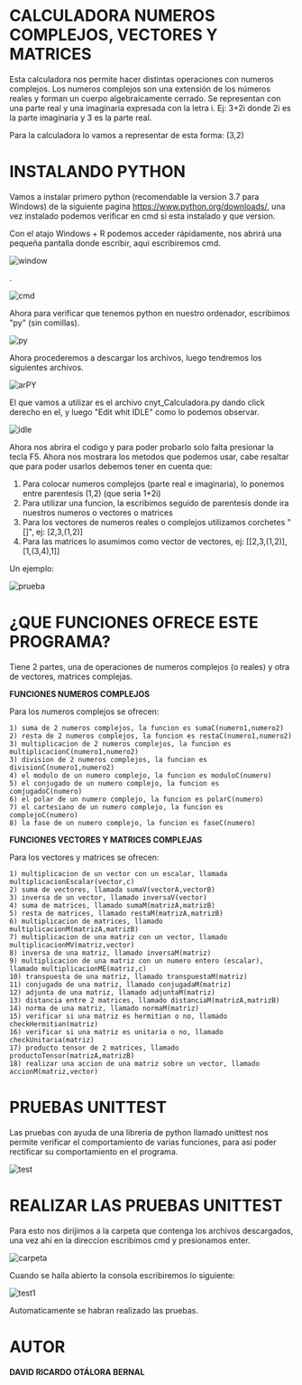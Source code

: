 # CALCULADORA NUMEROS COMPLEJOS, VECTORES Y MATRICES

Esta calculadora nos permite hacer distintas operaciones con numeros complejos. Los numeros complejos
son una extensión de los números reales y forman un cuerpo algebraicamente cerrado. Se representan con
una parte real y una imaginaria expresada con la letra i.
Ej:
 3+2i donde 2i es la parte imaginaria y 3 es la parte real.

Para la calculadora lo vamos a representar de esta forma:
 (3,2) 

# INSTALANDO PYTHON

Vamos a instalar primero python (recomendable la version 3.7 para Windows) de la siguiente pagina
https://www.python.org/downloads/, una vez instalado podemos verificar en cmd si esta instalado y que
version.

Con el atajo Windows + R podemos acceder rápidamente, nos abrirá una pequeña pantalla donde escribir, aquí  escribiremos cmd.

![window](https://user-images.githubusercontent.com/46855679/64225937-16432100-cea3-11e9-9d21-b5403dfe4fd1.JPG)

.

![cmd](https://user-images.githubusercontent.com/46855679/64483407-e196d880-d1c6-11e9-9030-645e59b41312.JPG)

Ahora para verificar que tenemos python en nuestro ordenador, escribimos "py" (sin comillas).

![py](https://user-images.githubusercontent.com/46855679/64225594-9f595880-cea1-11e9-8311-b047bb101c01.JPG)

Ahora procederemos a descargar los archivos, luego tendremos los siguientes archivos.

![arPY](https://user-images.githubusercontent.com/46855679/64482602-9aa2e600-d1ba-11e9-914a-0c681f5b7abb.JPG)

El que vamos a utilizar es el archivo cnyt_Calculadora.py dando click derecho en el, y luego "Edit whit IDLE" como lo
podemos observar.

![idle](https://user-images.githubusercontent.com/46855679/64482604-9f679a00-d1ba-11e9-86bd-570a11bd3c47.JPG)

Ahora nos abrira el codigo y para poder probarlo solo falta presionar la tecla F5. Ahora nos mostrara los metodos
que podemos usar, cabe resaltar que para poder usarlos debemos tener en cuenta que:

   1) Para colocar numeros complejos (parte real e imaginaria), lo ponemos entre parentesis (1,2) (que seria 1+2i)
   2) Para utilizar una funcion, la escribimos seguido de parentesis donde ira nuestros numeros o vectores o matrices 
   3) Para los vectores de numeros reales o complejos utilizamos corchetes "[]", ej: [2,3,(1,2)]
   4) Para las matrices lo asumimos como vector de vectores, ej: [[2,3,(1,2)],[1,(3,4),1]]
   
Un ejemplo:

![prueba](https://user-images.githubusercontent.com/46855679/64482699-94ae0480-d1bc-11e9-9855-87da7e00e5fd.JPG)

   
# ¿QUE FUNCIONES OFRECE ESTE PROGRAMA?

Tiene 2 partes, una de operaciones de numeros complejos (o reales) y otra de vectores, matrices complejas.

**FUNCIONES NUMEROS COMPLEJOS**

Para los numeros complejos se ofrecen:

	1) suma de 2 numeros complejos, la funcion es sumaC(numero1,numero2)
	2) resta de 2 numeros complejos, la funcion es restaC(numero1,numero2)
	3) multiplicacion de 2 numeros complejos, la funcion es multiplicacionC(numero1,numero2)
	3) division de 2 numeros complejos, la funcion es divisionC(numero1,numero2)
	4) el modulo de un numero complejo, la funcion es moduloC(numero)
	5) el conjugado de un numero complejo, la funcion es comjugadoC(numero)
	6) el polar de un numero complejo, la funcion es polarC(numero)
	7) el cartesiano de un numero complejo, la funcion es complejoC(numero)
	8) la fase de un numero complejo, la funcion es faseC(numero)
	
**FUNCIONES VECTORES Y MATRICES COMPLEJAS**

Para los vectores y matrices se ofrecen:

	1) multiplicacion de un vector con un escalar, llamada multiplicacionEscalar(vector,c)
	2) suma de vectores, llamada sumaV(vectorA,vectorB)
    3) inversa de un vector, llamado inversaV(vector)
	4) suma de matrices, llamado sumaM(matrizA,matrizB)
	5) resta de matrices, llamado restaM(matrizA,matrizB)
	6) multiplicacion de matrices, llamado multiplicacionM(matrizA,matrizB) 
	7) multiplicacion de una matriz con un vector, llamado multiplicacionMV(matriz,vector)
	8) inversa de una matriz, llamado inversaM(matriz)
	9) multiplicacion de una matriz con un numero entero (escalar), llamado multiplicacionME(matriz,c)
	10) transpuesta de una matriz, llamado transpuestaM(matriz)
	11) conjugado de una matriz, llamado conjugadaM(matriz)
	12) adjunta de una matriz, llamado adjuntaM(matriz)
	13) distancia entre 2 matrices, llamado distanciaM(matrizA,matrizB)
	14) norma de una matriz, llamado normaM(matriz)
	15) verificar si una matriz es hermitian o no, llamado checkHermitian(matriz)
	16) verificar si una matriz es unitaria o no, llamado checkUnitaria(matriz)
	17) producto tensor de 2 matrices, llamado productoTensor(matrizA,matrizB)
	18) realizar una accion de una matriz sobre un vector, llamado accionM(matriz,vector)
	
	
# PRUEBAS UNITTEST

Las pruebas con ayuda de una libreria de python llamado unittest nos permite verificar el comportamiento de 
varias funciones, para asi poder rectificar su comportamiento en el programa.

![test](https://user-images.githubusercontent.com/46855679/64483567-dbeec200-d1c9-11e9-92c9-fb510a7d2fa6.JPG)


# REALIZAR LAS PRUEBAS UNITTEST

Para esto nos dirijimos a la carpeta que contenga los archivos descargados, una vez ahí en la direccion escribimos cmd
y presionamos enter.

![carpeta](https://user-images.githubusercontent.com/46855679/64491282-5d773c00-d22c-11e9-9faa-7667da16035d.JPG)

Cuando se halla abierto la consola escribiremos lo siguiente:

![test1](https://user-images.githubusercontent.com/46855679/64491327-20f81000-d22d-11e9-8e88-26309127684a.JPG)

Automaticamente se habran realizado las pruebas.

# AUTOR

**DAVID RICARDO OTÁLORA BERNAL**






